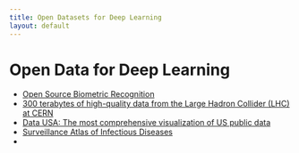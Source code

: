 ```yaml
---
title: Open Datasets for Deep Learning
layout: default
---
```


# Open Data for Deep Learning

* [Open Source Biometric Recognition](http://openbiometrics.org/)
* [300 terabytes of high-quality data from the Large Hadron Collider (LHC) at CERN](http://opendata.cern.ch/search?ln=en&p=Run2011A+AND+collection%3ACMS-Primary-Datasets+OR+collection%3ACMS-Simulated-Datasets+OR+collection%3ACMS-Derived-Datasets)
* [Data USA: The most comprehensive visualization of US public data](http://datausa.io)
* [Surveillance Atlas of Infectious Diseases](http://ecdc.europa.eu/en/data-tools/atlas/Pages/atlas.aspx)
* 

